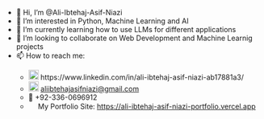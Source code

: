 - 👋 Hi, I’m @Ali-Ibtehaj-Asif-Niazi
- 👀 I’m interested in Python, Machine Learning and AI
- 🌱 I’m currently learning how to use LLMs for different applications
- 💞️ I’m looking to collaborate on Web Development and Machine Learnig projects
- 📫 How to reach me: 
  - <p style="margin-top: 10px;"></p><img src="https://github.com/Ali-Ibtehaj-Asif-Niazi/Ali-Ibtehaj-Asif-Niazi/assets/127838786/67022eb5-6de7-4b05-b570-6b3ad9a0371d" width="20"> https://www.linkedin.com/in/ali-ibtehaj-asif-niazi-ab17881a3/
  - <img src="https://github.com/Ali-Ibtehaj-Asif-Niazi/Ali-Ibtehaj-Asif-Niazi/assets/127838786/1c01c514-b250-4840-b156-9b2fccf93b3c" width="20"> aliibtehajasifniazi@gmail.com
  - 📱 +92-336-0696912
  - <img src="https://github.com/Ali-Ibtehaj-Asif-Niazi/Ali-Ibtehaj-Asif-Niazi/assets/127838786/bac362d0-43a7-4247-a1f6-983944f56679" width="15"> My Portfolio Site: https://ali-ibtehaj-asif-niazi-portfolio.vercel.app





<!---
Ali-Ibtehaj-Asif-Niazi/Ali-Ibtehaj-Asif-Niazi is a ✨ special ✨ repository because its `README.md` (this file) appears on your GitHub profile.
You can click the Preview link to take a look at your changes.
--->
